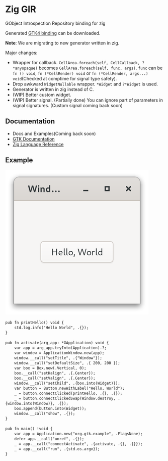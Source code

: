 # Zig GIR

GObject Introspection Repository binding for zig

Generated [GTK4 binding](https://github.com/DerryAlex/zig-gir-ffi/releases) can be downloaded.

**Note**: We are migrating to new generator written in zig.

Major changes:

- Wrapper for callback. `CellArea.foreach(self, CellCallback, ?*anyopaque)` becomes `CellArea.foreach(self, func, args)`. `func` can be `fn () void`, `fn (*CellRender) void` or `fn (*CellRender, args...) void`(Checked at comptime for signal type safety).
- Drop awkward `WidgetNullable` wrapper. `*Widget` and `?*Widget` is used.
- Generator is written in zig instead of C.
- (WIP) Better custom widget.
- (WIP) Better signal. (Partially done) You can ignore part of parameters in signal signatures. (Custom signal coming back soon)

## Documentation

- Docs and Examples(Coming back soon)
- [GTK Documentation](https://docs.gtk.org/)
- [Zig Language Reference](https://ziglang.org/documentation/master/)

## Example

![example.png](./example/example/screenshot.png)

```zig
pub fn printHello() void {
    std.log.info("Hello World", .{});
}

pub fn activate(arg_app: *GApplication) void {
    var app = arg_app.tryInto(Application).?;
    var window = ApplicationWindow.new(app);
    window.__call("setTitle", .{"Window"});
    window.__call("setDefaultSize", .{ 200, 200 });
    var box = Box.new(.Vertical, 0);
    box.__call("setHalign", .{.Center});
    box.__call("setValign", .{.Center});
    window.__call("setChild", .{box.into(Widget)});
    var button = Button.newWithLabel("Hello, World");
    _ = button.connectClicked(printHello, .{}, .{});
    _ = button.connectClickedSwap(Window.destroy, .{window.into(Window)}, .{});
    box.append(button.into(Widget));
    window.__call("show", .{});
}

pub fn main() !void {
    var app = Application.new("org.gtk.example", .FlagsNone);
    defer app.__call("unref", .{});
    _ = app.__call("connectActivate", .{activate, .{}, .{}});
    _ = app.__call("run", .{std.os.argv});
}
```
